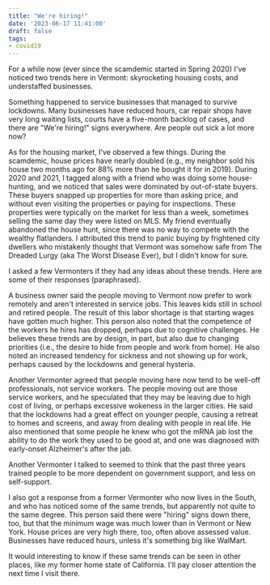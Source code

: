 ```yaml
---
title: "We're hiring!"
date: '2023-06-17 11:41:00'
draft: false
tags:
- covid19
---
```


For a while now (ever since the scamdemic started in Spring 2020)
I've noticed two trends here in Vermont: skyrocketing housing costs,
and understaffed businesses.

Something happened to service businesses that managed to survive
lockdowns.  Many businesses have reduced hours,
car repair shops have very long waiting lists, courts have
a five-month backlog of cases, and there are "We're hiring!" signs
everywhere.  Are people out sick a lot more now?

As for the housing market, I've observed a few things.  During the
scamdemic, house prices have nearly doubled (e.g., my neighbor sold
his house two months ago for 88% more than he bought it for in 2019).
During 2020 and 2021, I tagged along with a friend who was doing some
house-hunting, and we noticed that sales were dominated by
out-of-state buyers.  These buyers snapped up properties for more than
asking price, and without even visiting the properties or paying for
inspections.  These properties were typically on the market for less
than a week, sometimes selling the same day they were listed on MLS.
My friend eventually abandoned the house hunt, since there was no way
to compete with the wealthy flatlanders.  I attributed this trend to
panic buying by frightened city dwellers who mistakenly thought that
Vermont was somehow safe from The Dreaded Lurgy (aka The Worst Disease Ever),
but I didn't know for sure.

I asked a few Vermonters if they had any ideas about these trends. Here are
some of their responses (paraphrased).

A business owner said the people moving to Vermont now prefer to work
remotely and aren't interested in service jobs.  This leaves kids
still in school and retired people.  The result of this labor shortage
is that starting wages have gotten much higher.  This person also
noted that the competence of the workers he hires has dropped, perhaps
due to cognitive challenges.  He believes these trends are by design, in
part, but also due to changing priorities (i.e., the desire to hide
from people and work from home).  He also noted an increased tendency
for sickness and not showing up for work, perhaps caused by the
lockdowns and general hysteria.

Another Vermonter agreed that people moving here now tend to be
well-off professionals, not service workers.  The people moving out
are those service workers, and he speculated that they may be leaving
due to high cost of living, or perhaps excessive wokeness in the
larger cities.  He said that the lockdowns had a great effect on
younger people, causing a retreat to homes and screens, and away from
dealing with people in real life.  He also mentioned that some people
he knew who got the mRNA jab lost the ability to do the
work they used to be good at, and one was diagnosed with
early-onset Alzheimer's after the jab.

Another Vermonter I talked to seemed to think that the past three
years trained people to be more dependent on government support,
and less on self-support.

I also got a response from a former Vermonter who now lives in the
South, and who has noticed some of the same trends, but apparently not
quite to the same degree.  This person said there were "hiring" signs
down there, too, but that the minimum wage was much lower than in
Vermont or New York.  House prices are very high there, too, often
above assessed value.  Businesses have reduced hours, unless it's
something big like WalMart.

It would interesting to know if these same trends can be seen in
other places, like my former home state of California.  I'll pay
closer attention the next time I visit there.
